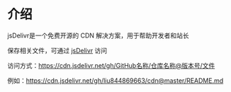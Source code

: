 # 介绍
jsDelivr是一个免费开源的 CDN 解决方案，用于帮助开发者和站长

保存相关文件，可通过 [jsDelivr](https://www.jsdelivr.com/) 访问

访问方式：https://cdn.jsdelivr.net/gh/GitHub名称/仓库名称@版本号/文件

例如：https://cdn.jsdelivr.net/gh/liu844869663/cdn@master/README.md